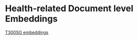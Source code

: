 # Health-related Document level Embeddings


[T300SG embeddings](https://www.dropbox.com/s/ctk8uxjfqo09fkl/T300SG.zip?dl=0)
